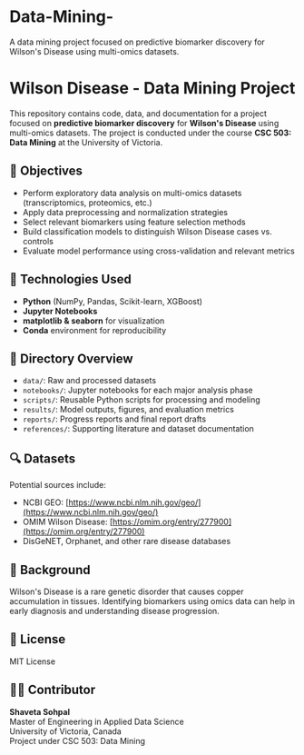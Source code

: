 # Data-Mining-
A data mining project focused on predictive biomarker discovery for Wilson's Disease using multi-omics datasets.
# Wilson Disease - Data Mining Project

This repository contains code, data, and documentation for a project focused on **predictive biomarker discovery** for **Wilson's Disease** using multi-omics datasets. The project is conducted under the course **CSC 503: Data Mining** at the University of Victoria.

## 🎯 Objectives

- Perform exploratory data analysis on multi-omics datasets (transcriptomics, proteomics, etc.)
- Apply data preprocessing and normalization strategies
- Select relevant biomarkers using feature selection methods
- Build classification models to distinguish Wilson Disease cases vs. controls
- Evaluate model performance using cross-validation and relevant metrics

## 🧪 Technologies Used

- **Python** (NumPy, Pandas, Scikit-learn, XGBoost)
- **Jupyter Notebooks**
- **matplotlib & seaborn** for visualization
- **Conda** environment for reproducibility

## 📂 Directory Overview

- `data/`: Raw and processed datasets
- `notebooks/`: Jupyter notebooks for each major analysis phase
- `scripts/`: Reusable Python scripts for processing and modeling
- `results/`: Model outputs, figures, and evaluation metrics
- `reports/`: Progress reports and final report drafts
- `references/`: Supporting literature and dataset documentation

## 🔍 Datasets

Potential sources include:
- NCBI GEO: [https://www.ncbi.nlm.nih.gov/geo/](https://www.ncbi.nlm.nih.gov/geo/)
- OMIM Wilson Disease: [https://omim.org/entry/277900](https://omim.org/entry/277900)
- DisGeNET, Orphanet, and other rare disease databases

## 🧠 Background

Wilson's Disease is a rare genetic disorder that causes copper accumulation in tissues. Identifying biomarkers using omics data can help in early diagnosis and understanding disease progression.

## 📜 License

MIT License

## 👩‍🔬 Contributor

**Shaveta Sohpal**  
Master of Engineering in Applied Data Science  
University of Victoria, Canada  
Project under CSC 503: Data Mining
